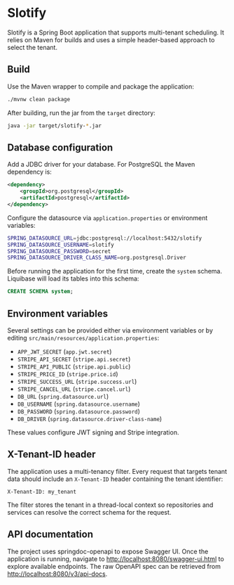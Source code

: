 # Slotify

Slotify is a Spring Boot application that supports multi-tenant scheduling. It relies on Maven for builds and uses a simple header-based approach to select the tenant.

## Build

Use the Maven wrapper to compile and package the application:

```bash
./mvnw clean package
```

After building, run the jar from the `target` directory:

```bash
java -jar target/slotify-*.jar
```

## Database configuration

Add a JDBC driver for your database. For PostgreSQL the Maven dependency is:

```xml
<dependency>
    <groupId>org.postgresql</groupId>
    <artifactId>postgresql</artifactId>
</dependency>
```

Configure the datasource via `application.properties` or environment variables:

```bash
SPRING_DATASOURCE_URL=jdbc:postgresql://localhost:5432/slotify
SPRING_DATASOURCE_USERNAME=slotify
SPRING_DATASOURCE_PASSWORD=secret
SPRING_DATASOURCE_DRIVER_CLASS_NAME=org.postgresql.Driver
```

Before running the application for the first time, create the `system` schema.
Liquibase will load its tables into this schema:

```sql
CREATE SCHEMA system;
```

## Environment variables

Several settings can be provided either via environment variables or by editing `src/main/resources/application.properties`:

- `APP_JWT_SECRET` (`app.jwt.secret`)
- `STRIPE_API_SECRET` (`stripe.api.secret`)
- `STRIPE_API_PUBLIC` (`stripe.api.public`)
- `STRIPE_PRICE_ID` (`stripe.price.id`)
- `STRIPE_SUCCESS_URL` (`stripe.success.url`)
- `STRIPE_CANCEL_URL` (`stripe.cancel.url`)
- `DB_URL` (`spring.datasource.url`)
- `DB_USERNAME` (`spring.datasource.username`)
- `DB_PASSWORD` (`spring.datasource.password`)
- `DB_DRIVER` (`spring.datasource.driver-class-name`)

These values configure JWT signing and Stripe integration.

## X-Tenant-ID header

The application uses a multi-tenancy filter. Every request that targets tenant data should include an `X-Tenant-ID` header containing the tenant identifier:

```
X-Tenant-ID: my_tenant
```

The filter stores the tenant in a thread-local context so repositories and services can resolve the correct schema for the request.


## API documentation

The project uses springdoc-openapi to expose Swagger UI. Once the application is running, navigate to [http://localhost:8080/swagger-ui.html](http://localhost:8080/swagger-ui.html) to explore available endpoints. The raw OpenAPI spec can be retrieved from [http://localhost:8080/v3/api-docs](http://localhost:8080/v3/api-docs).

